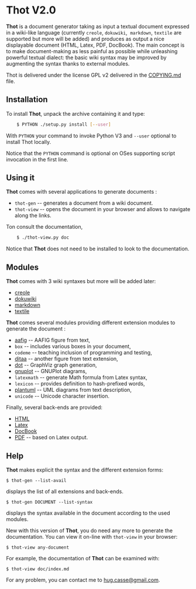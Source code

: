 # Thot V2.0

**Thot** is a document generator taking as input a textual document expressed in a wiki-like language (currently `creole`, `dokuwiki`,  `markdown`, `textile` are supported but more will be added) and produces as output a nice displayable document (HTML, Latex, PDF, DocBook). The main concept is to make document-making as less painful as possible while unleashing powerful textual dialect: the basic wiki syntax may be improved by augmenting the syntax thanks to external modules.

Thot is delivered under the license GPL v2 delivered in the [COPYING.md](file:COPYING.md) file.


## Installation

To install **Thot**, unpack the archive containing it and type:
```sh
	$ PYTHON ./setup.py install [--user]
```

With `PYTHON` your command to invoke Python V3 and `--user` optional to install Thot locally.

Notice that the `PYTHON` command is optional on OSes supporting script invocation in the first line.


## Using it

**Thot** comes with several applications to generate documents :
* `thot-gen` -- generates a document from a wiki document.
* `thot-view` -- opens the document in your browser and allows to navigate along the links.

Ton consult the documentation,
```sh
	$ ./thot-view.py doc
```
Notice that **Thot** does not need to be installed to look to the documentation.


## Modules

**Thot** comes with 3 wiki syntaxes but more will be added later:
* [creole](http://www.wikicreole.org/wiki/Home)
* [dokuwiki](https://www.dokuwiki.org/fr:wiki:syntax)
* [markdown](https://www.markdownguide.org/)
* [textile](https://textile-lang.com/)

**Thot** comes several modules providing different extension modules to generate the document :
* [aafig](https://pythonhosted.org/aafigure/index.html) -- AAFIG figure from text,
* `box` -- includes various boxes in your document,
* `codeme` -- teaching inclusion of programming and testing,
* [ditaa](https://ditaa.sourceforge.net/) -- another figure from text extension,
* [dot](https://graphviz.org/) -- GraphViz graph generation,
* [gnuplot](http://www.gnuplot.info/) -- GNUPlot diagrams,
* `latexmath` -- generate Math formula from Latex syntax,
* `lexicon` -- provides definition to hash-prefixed words,
* [plantuml](https://plantuml.com/fr/) -- UML diagrams from text description,
* `unicode` -- Unicode character insertion.

Finally, several back-ends are provided:
* [HTML](https://www.w3schools.com/html/default.asp)
* [Latex](https://fr.wikipedia.org/wiki/LaTeX)
* [DocBook](https://docbook.org/)
* [PDF](https://en.wikipedia.org/wiki/PDF) -- based on Latex output.


## Help

**Thot** makes explicit the syntax and the different extension forms:

	$ thot-gen --list-avail

displays the list of all extensions and back-ends.

	$ thot-gen DOCUMENT --list-syntax

displays the syntax available in the document according to the used modules.

New with this version of **Thot**, you do need any more to generate the documentation.
You can view it on-line with `thot-view` in your browser:

	$ thot-view any-document

For example, the documentation of **Thot** can be examined with:

	$ thot-view doc/index.md


For any problem, you can contact me to [hug.casse@gmail.com](mailto:hug.casse@gmail.com).
